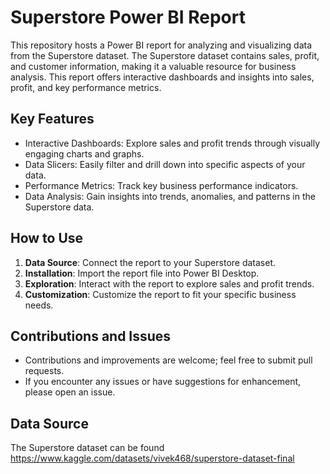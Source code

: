# Superstore Power BI Report

This repository hosts a Power BI report for analyzing and visualizing data from the Superstore dataset. The Superstore dataset contains sales, profit, and customer information, making it a valuable resource for business analysis. This report offers interactive dashboards and insights into sales, profit, and key performance metrics.

## Key Features

- Interactive Dashboards: Explore sales and profit trends through visually engaging charts and graphs.
- Data Slicers: Easily filter and drill down into specific aspects of your data.
- Performance Metrics: Track key business performance indicators.
- Data Analysis: Gain insights into trends, anomalies, and patterns in the Superstore data.

## How to Use

1. **Data Source**: Connect the report to your Superstore dataset.
2. **Installation**: Import the report file into Power BI Desktop.
3. **Exploration**: Interact with the report to explore sales and profit trends.
4. **Customization**: Customize the report to fit your specific business needs.

## Contributions and Issues

- Contributions and improvements are welcome; feel free to submit pull requests.
- If you encounter any issues or have suggestions for enhancement, please open an issue.



## Data Source

The Superstore dataset can be found https://www.kaggle.com/datasets/vivek468/superstore-dataset-final
